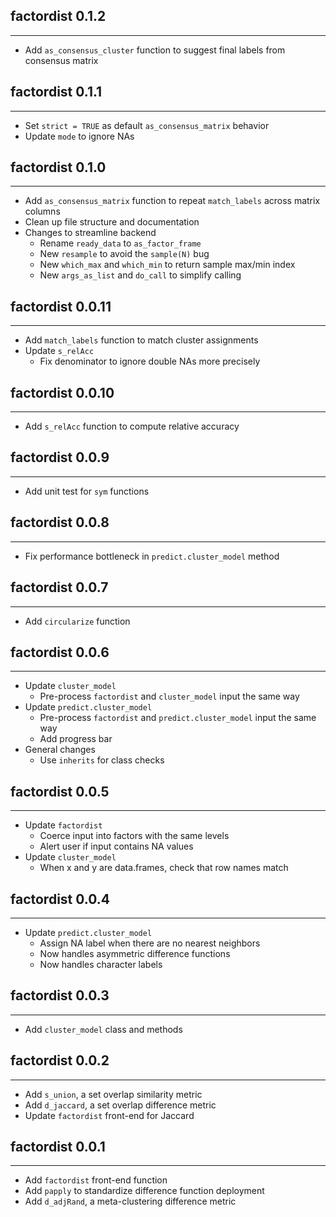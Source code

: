 ## factordist 0.1.2
---------------------
* Add `as_consensus_cluster` function to suggest final labels from consensus matrix

## factordist 0.1.1
---------------------
* Set `strict = TRUE` as default `as_consensus_matrix` behavior
* Update `mode` to ignore NAs

## factordist 0.1.0
---------------------
* Add `as_consensus_matrix` function to repeat `match_labels` across matrix columns
* Clean up file structure and documentation
* Changes to streamline backend
    * Rename `ready_data` to `as_factor_frame`
    * New `resample` to avoid the `sample(N)` bug
    * New `which_max` and `which_min` to return sample max/min index
    * New `args_as_list` and `do_call` to simplify calling

## factordist 0.0.11
---------------------
* Add `match_labels` function to match cluster assignments
* Update `s_relAcc`
    * Fix denominator to ignore double NAs more precisely

## factordist 0.0.10
---------------------
* Add `s_relAcc` function to compute relative accuracy

## factordist 0.0.9
---------------------
* Add unit test for `sym` functions

## factordist 0.0.8
---------------------
* Fix performance bottleneck in `predict.cluster_model` method

## factordist 0.0.7
---------------------
* Add `circularize` function

## factordist 0.0.6
---------------------
* Update `cluster_model`
    * Pre-process `factordist` and `cluster_model` input the same way
* Update `predict.cluster_model`
    * Pre-process `factordist` and `predict.cluster_model` input the same way
    * Add progress bar
* General changes
    * Use `inherits` for class checks

## factordist 0.0.5
---------------------
* Update `factordist`
    * Coerce input into factors with the same levels
    * Alert user if input contains NA values
* Update `cluster_model`
    * When x and y are data.frames, check that row names match

## factordist 0.0.4
---------------------
* Update `predict.cluster_model`
    * Assign NA label when there are no nearest neighbors
    * Now handles asymmetric difference functions
    * Now handles character labels

## factordist 0.0.3
---------------------
* Add `cluster_model` class and methods

## factordist 0.0.2
---------------------
* Add `s_union`, a set overlap similarity metric
* Add `d_jaccard`, a set overlap difference metric
* Update `factordist` front-end for Jaccard

## factordist 0.0.1
---------------------
* Add `factordist` front-end function
* Add `papply` to standardize difference function deployment
* Add `d_adjRand`, a meta-clustering difference metric
